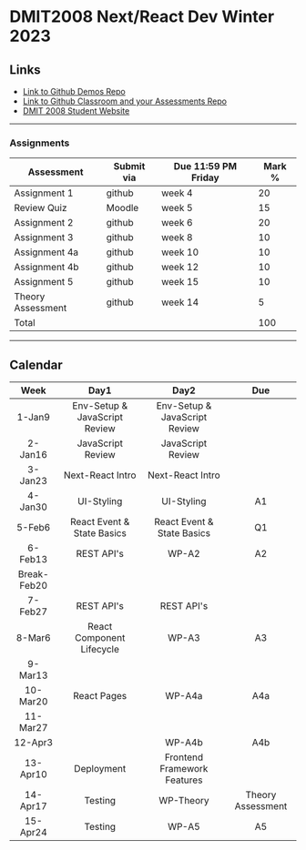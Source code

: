 # DMIT2008 Next/React Dev Winter 2023

## Links

- [Link to Github Demos Repo](https://github.com/RobbinLawJavaScript/next-react-demos)
- [Link to Github Classroom and your Assessments Repo](#)
- [DMIT 2008 Student Website](https://dmit-2008.github.io/dmit2008/)

---

### Assignments

| Assessment | Submit via | Due 11:59 PM Friday | Mark %|
|---|---|---|---|
| Assignment 1 | github | week 4  | 20 |
| Review Quiz | Moodle | week 5  | 15 |
| Assignment 2 | github | week 6  | 20 |
| Assignment 3 | github | week 8  | 10 |
| Assignment 4a| github | week 10  | 10 |
| Assignment 4b| github | week 12  | 10 |
| Assignment 5 | github | week 15  | 10 |
| Theory Assessment | github | week 14  | 5 |
|Total|||100|

---

## Calendar

|Week|Day1|Day2|Due|
|:-:|:-:|:-:|:-:|
|1-Jan9|Env-Setup & JavaScript Review|Env-Setup & JavaScript Review|
|2-Jan16|JavaScript Review|JavaScript Review|
|3-Jan23|Next-React Intro|Next-React Intro|
|4-Jan30|UI-Styling|UI-Styling|A1|
|5-Feb6|React Event & State Basics|React Event & State Basics|Q1|
|6-Feb13|REST API's|WP-A2|A2|
|Break-Feb20||||
|7-Feb27|REST API's|REST API's|
|8-Mar6|React Component Lifecycle|WP-A3|A3|
|9-Mar13|||
|10-Mar20|React Pages|WP-A4a|A4a|
|11-Mar27|||
|12-Apr3||WP-A4b|A4b|
|13-Apr10|Deployment|Frontend Framework Features|
|14-Apr17|Testing|WP-Theory|Theory Assessment|
|15-Apr24|Testing|WP-A5|A5|
